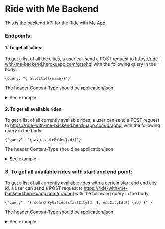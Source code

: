 # Ride with Me Backend

This is the backend API for the Ride with Me App

### Endpoints: ####

#### 1. To get all cities: ####

To get a list of all the cities, a user can send a POST request to
    https://ride-with-me-backend.herokuapp.com/graphql with the following query in the body:
```
{query: "{ allCities{name}}"}
```
The header Content-Type should be application/json

<details>
  <summary>See example</summary>


```javascript
fetch('https://ride-with-me-backend.herokuapp.com/graphql', {
            method: "POST",
            headers: {
              'Content-Type': 'application/json'
            },
            body: JSON.stringify(query: '{
                                        allCities{
                                             name
                                        }'
                                   })
          })
        .then(function(response) {
            if (response.status >= 400) {
                throw new Error("Bad response from server");
            }
            return response.json();
        })

```

Example of the payload you should get:

```

{
    "data": {
        "allCities": [
            {
                "name": "Prairie Ridge, WA"
            },
            {
                "name": "Edison, WA"
            },
            {
                "name": "Packwood, WA"
            },
            {
                "name": "Wautauga Beach, WA"
            },
            {
                "name": "Harper, WA"
            },
            {
                "name": "Telma, WA"
            }
            ]
```
</details>

#### 2. To get all available rides: ####

To get a list of all currently available rides, a user can send a POST request to
    https://ride-with-me-backend.herokuapp.com/graphql with the following query in the body:
```
{"query": "{ availableRides{id}}"}
```
The header Content-Type should be application/json

<details>
  <summary>See example</summary>


```
{
    "data": {
        "availableRides": [
            {
                "id": "1"
            },
            {
                "id": "3"
            },
            {
                "id": "4"
            },
            {
                "id": "5"
            },
            {
                "id": "6"
            },
            {
                "id": "7"
            }
        ]
    }
}
```
</details>

### 3. To get all available rides with start and end point: ####

To get a list of all currently available rides with a certain start and end city id, a user can send a POST request to
    https://ride-with-me-backend.herokuapp.com/graphql with the following query in the body:
```
{"query": "{ searchByCities(startCityId: 1, endCityId:2) {id} }" }
```
The header Content-Type should be application/json

<details>
  <summary>See example</summary>


```
{
    "data": {
        "searchByCities": [
            {
                "id": "11"
            },
            {
                "id": "1"
            }
        ]
    }
}
```
</details>
